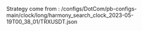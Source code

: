 Strategy come from : /configs/DotCom/pb-configs-main/clock/long/harmony_search_clock_2023-05-19T00_38_01/TRXUSDT.json